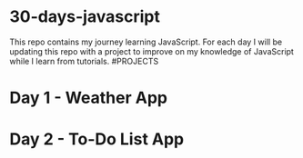 # 30-days-javascript
This repo contains my journey learning JavaScript.
For each day I will be updating this repo with a project to improve on my knowledge of JavaScript while I learn from tutorials.
#PROJECTS

# Day 1 - Weather App
# Day 2 - To-Do List App
